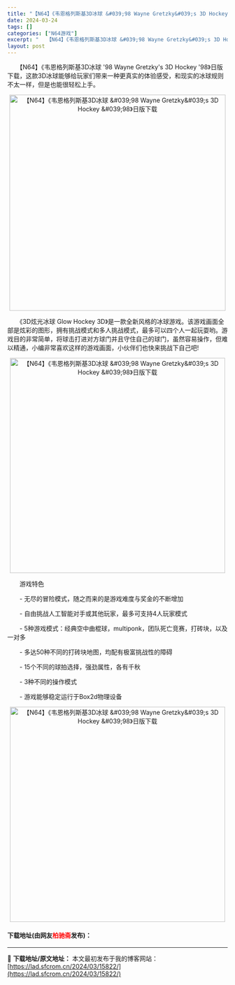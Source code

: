 ```yaml
---
title: "【N64】《韦恩格列斯基3D冰球 &#039;98 Wayne Gretzky&#039;s 3D Hockey &#039;98》日版下载"
date: 2024-03-24
tags: []
categories: ["N64游戏"]
excerpt: "　　【N64】《韦恩格列斯基3D冰球 &#039;98 Wayne Gretzky&#039;s 3D Hockey &#039;98》日版下载，这款3D冰球能够给玩家们带来一种更真实的体验感受，和现实的冰球规则不太一样，但是也能很轻松上手。 　　《3D炫光冰球 Glow Hockey 3D》是一款全新风&hellip;"
layout: post
---
```


 <p>　　【N64】《韦恩格列斯基3D冰球 &#39;98 Wayne Gretzky&#39;s 3D Hockey &#39;98》日版下载，这款3D冰球能够给玩家们带来一种更真实的体验感受，和现实的冰球规则不太一样，但是也能很轻松上手。</p> <p align="center"><img align="" border="0" src="https://lad.sfcrom.cn/wp-content/uploads/2024/03/20240324_660046ab36437.png" width="494" alt="【N64】《韦恩格列斯基3D冰球 &amp;#039;98 Wayne Gretzky&amp;#039;s 3D Hockey &amp;#039;98》日版下载" /></p> <p>　　《3D炫光冰球 Glow Hockey 3D》是一款全新风格的冰球游戏。该游戏画面全部是炫彩的图形，拥有挑战模式和多人挑战模式，最多可以四个人一起玩耍哟。游戏目的非常简单，将球击打进对方球门并且守住自己的球门，虽然容易操作，但难以精通，小编非常喜欢这样的游戏画面，小伙伴们也快来挑战下自己吧!</p> <p align="center"><img align="" border="0" src="https://lad.sfcrom.cn/wp-content/uploads/2024/03/20240324_660046ac6c556.png" width="492" alt="【N64】《韦恩格列斯基3D冰球 &amp;#039;98 Wayne Gretzky&amp;#039;s 3D Hockey &amp;#039;98》日版下载" /></p> <p>　　游戏特色</p> <p>　　- 无尽的冒险模式，随之而来的是游戏难度与奖金的不断增加</p> <p>　　- 自由挑战人工智能对手或其他玩家，最多可支持4人玩家模式</p> <p>　　- 5种游戏模式：经典空中曲棍球，multiponk，团队死亡竞赛，打砖块，以及一对多</p> <p>　　- 多达50种不同的打砖块地图，均配有极富挑战性的障碍</p> <p>　　- 15个不同的球拍选择，强劲属性，各有千秋</p> <p>　　- 3种不同的操作模式</p> <p>　　- 游戏能够稳定运行于Box2d物理设备</p> <p align="center"><img align="" border="0" src="https://lad.sfcrom.cn/wp-content/uploads/2024/03/20240324_660046ad8dfc7.png" width="492" alt="【N64】《韦恩格列斯基3D冰球 &amp;#039;98 Wayne Gretzky&amp;#039;s 3D Hockey &amp;#039;98》日版下载" /></p> <p><h4>下载地址(由网友<font color="red">柏驰斋</font>发布)：</h4></p> 

---
📖 **下载地址/原文地址：** 本文最初发布于我的博客网站：[https://lad.sfcrom.cn/2024/03/15822/](https://lad.sfcrom.cn/2024/03/15822/)
